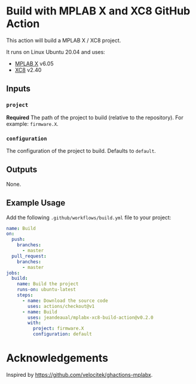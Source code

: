 # Build with MPLAB X and XC8 GitHub Action

This action will build a MPLAB X / XC8 project.

It runs on Linux Ubuntu 20.04 and uses:

* [MPLAB X](https://www.microchip.com/en-us/development-tools-tools-and-software/mplab-x-ide) v6.05
* [XC8](https://www.microchip.com/en-us/development-tools-tools-and-software/mplab-xc-compilers) v2.40

## Inputs

### `project`

**Required** The path of the project to build (relative to the repository). For example: `firmware.X`.

### `configuration`

The configuration of the project to build. Defaults to `default`.

## Outputs

None.

## Example Usage

Add the following `.github/workflows/build.yml` file to your project:

```yaml
name: Build
on:
  push:
    branches:
      - master
  pull_request:
    branches:
      - master
jobs:
  build:
    name: Build the project
    runs-on: ubuntu-latest
    steps:
      - name: Download the source code
        uses: actions/checkout@v1
      - name: Build
        uses: jeandeaual/mplabx-xc8-build-action@v0.2.0
        with:
          project: firmware.X
          configuration: default
```

# Acknowledgements

Inspired by <https://github.com/velocitek/ghactions-mplabx>.
